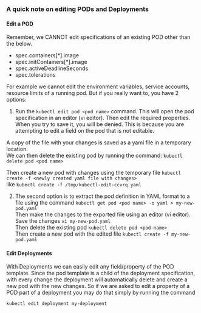 ### A quick note on editing PODs and Deployments

#### Edit a POD
Remember, we CANNOT edit specifications of an existing POD other than the below.

* spec.containers[*].image
* spec.initContainers[*].image
* spec.activeDeadlineSeconds
* spec.tolerations

For example we cannot edit the environment variables, service accounts, resource limits of a running pod. But if you really want to, you have 2 options:

1. Run the `kubectl edit pod <pod name>` command.  This will open the pod specification in an editor (vi editor). Then edit the required properties. When you try to save it, you will be denied. This is because you are attempting to edit a field on the pod that is not editable.  

A copy of the file with your changes is saved as a yaml file in a temporary location.  
We can then delete the existing pod by running the command:
`kubectl delete pod <pod name>`

Then create a new pod with changes using the temporary file
`kubectl create -f <newly created yaml file with changes>`  
like `kubectl create -f /tmp/kubectl-edit-ccvrq.yaml`  

2. The second option is to extract the pod definition in YAML format to a file using the command
`kubectl get pod <pod name> -o yaml > my-new-pod.yaml`   
Then make the changes to the exported file using an editor (vi editor). Save the changes
`vi my-new-pod.yaml`    
Then delete the existing pod
`kubectl delete pod <pod-name>`  
Then create a new pod with the edited file
`kubectl create -f my-new-pod.yaml`  

#### Edit Deployments

With Deployments we can easily edit any field/property of the POD template. Since the pod template is a child of the deployment specification,  with every change the deployment will automatically delete and create a new pod with the new changes. So if we are asked to edit a property of a POD part of a deployment you may do that simply by running the command

`kubectl edit deployment my-deployment`  

